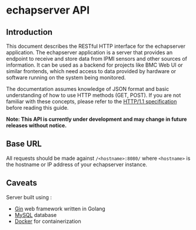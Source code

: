 # echapserver API

##  Introduction
This document describes the RESTful HTTP interface for the echapserver
application. The echapserver application is a server that provides an endpoint to receive
and store data from IPMI sensors and other sources of information. It can be used as
a backend for projects like BMC Web UI or similar frontends, which need access to
data provided by hardware or software running on the system being monitored.

The documentation assumes knowledge of JSON format and basic understanding of how to use
HTTP methods (GET, POST). If you are not familiar with these concepts, please refer to
the [HTTP/1.1 specification](http://www.w3.org/Protocols/rfc2616/rfc2616.txt) before reading this guide.

**Note: This API is currently under development and may change in future releases without notice.**

## Base URL
All requests should be made against `/<hostname>:8080/` where `<hostname>` is the hostname or IP address of your echapserver instance.

## Caveats

Server built using :
- [Gin](https://gin-gonic.com/) web framework written in Golang
- [MySQL](https://www.mysql.com/) database
- [Docker](https://docker.com) for containerization
